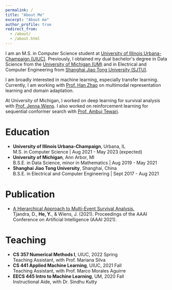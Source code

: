 ```yaml
---
permalink: /
title: "About Me"
excerpt: "About me"
author_profile: true
redirect_from: 
  - /about/
  - /about.html
---
```


I am an M.S. in Computer Science student at [University of Illinois Urbana-Champaign (UIUC)](https://illinois.edu/). Previously, I obtained my dual bachelor's degree in Data Science from the [University of Michigan (UM)](https://umich.edu/) and in Electrical and Computer Engineering from [Shanghai Jiao Tong University (SJTU)](https://en.sjtu.edu.cn/). 

I am broadly interested in machine learning, especially transfer learning. Currently, I am working with [Prof. Han Zhao](https://hanzhaoml.github.io/) on multimodal representation learning and domain adaptation. 

At University of Michigan, I worked on deep learning for survival analysis with [Prof. Jenna Wiens](http://www-personal.umich.edu/~wiensj/). I also worked on reinforcement learning for sequential conformer search with [Prof. Ambuj Tewari](https://ambujtewari.github.io/).

Education
======
* **University of Illinois Urbana-Champaign**, Urbana, IL <br>
  M.S. in Computer Science | Aug 2021 - May 2023 (expected)
* **University of Michigan**, Ann Arbor, MI <br>
  B.S.E. in Data Science, minor in Mathematics | Aug 2019 - May 2021
* **Shanghai Jiao Tong University**, Shanghai, China <br>
  B.S.E. in Electrical and Computer Engineering | Sept 2017 - Aug 2021

Publication
======
* [A Hierarchical Approach to Multi-Event Survival Analysis.](https://ojs.aaai.org/index.php/AAAI/article/view/16138) <br>
  Tjandra, D., **He, Y.**, & Wiens, J. (2021). Proceedings of the AAAI Conference on Artificial Intelligence (AAAI 2021).

Teaching
======
* **CS 357 Numerical Methods I**, UIUC, 2022 Spring <br>
  Teaching Assistant, with Prof. Mariana Silva
* **CS 441 Applied Machine Learning**, UIUC, 2021 Fall <br>
  Teaching Assistant, with Prof. Marco Morales Aguirre
* **EECS 445 Intro to Machine Learning**, UM, 2020 Fall <br>
  Instructional Aide, with Dr. Sindhu Kutty